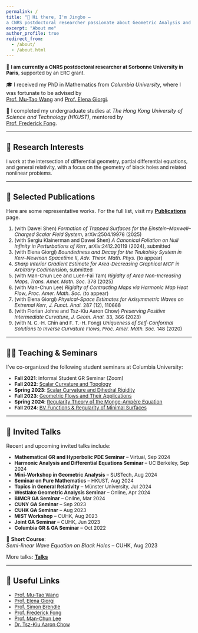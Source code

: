 ```yaml
---
permalink: /
title: "👋 Hi there, I'm Jingbo —  
a CNRS postdoctoral researcher passionate about Geometric Analysis and General Relativity"
excerpt: "About me"
author_profile: true
redirect_from: 
  - /about/
  - /about.html
---
```


<span style="font-size:95%">🗼</span> <span style="font-size:95%"><strong>I am currently a CNRS postdoctoral researcher at Sorbonne University in Paris</strong>, supported by an ERC grant.</span>  

🎓 I received my PhD in Mathematics from <em>Columbia University</em>, where I was fortunate to be advised by  
<a href="http://www.math.columbia.edu/~mtwang/">Prof. Mu-Tao Wang</a> and <a href="http://www.math.columbia.edu/~egiorgi/">Prof. Elena Giorgi</a>.

🏫 I completed my undergraduate studies at <em>The Hong Kong University of Science and Technology (HKUST)</em>, mentored by  
<a href="https://frederickfong.me">Prof. Frederick Fong</a>.

---

## 🧠 Research Interests

<span style="font-size:95%">I work at the intersection of differential geometry, partial differential equations, and general relativity, with a focus on the geometry of black holes and related nonlinear problems.</span>

---

## 📄 Selected Publications

Here are some representative works. For the full list, visit my [<strong>Publications</strong>](https://jingbowanmath.github.io/publications/) page.

<ol style="font-size:95%">
<li>(with Dawei Shen) <em>Formation of Trapped Surfaces for the Einstein–Maxwell–Charged Scalar Field System</em>, arXiv:2504.19976 (2025)</li>
<li>(with Sergiu Klainerman and Dawei Shen) <em>A Canonical Foliation on Null Infinity in Perturbations of Kerr</em>, arXiv:2412.20119 (2024), submitted</li>
<li>(with Elena Giorgi) <em>Boundedness and Decay for the Teukolsky System in Kerr–Newman Spacetime II</em>, <em>Adv. Theor. Math. Phys.</em> (to appear)</li>
<li><em>Sharp Interior Gradient Estimate for Area-Decreasing Graphical MCF in Arbitrary Codimension</em>, submitted</li>
<li>(with Man-Chun Lee and Luen-Fai Tam) <em>Rigidity of Area Non-Increasing Maps</em>, <em>Trans. Amer. Math. Soc.</em> 378 (2025)</li>
<li>(with Man-Chun Lee) <em>Rigidity of Contracting Maps via Harmonic Map Heat Flow</em>, <em>Proc. Amer. Math. Soc.</em> (to appear)</li>
<li>(with Elena Giorgi) <em>Physical-Space Estimates for Axisymmetric Waves on Extremal Kerr</em>, <em>J. Funct. Anal.</em> 287 (12), 110668</li>
<li>(with Florian Johne and Tsz-Kiu Aaron Chow) <em>Preserving Positive Intermediate Curvature</em>, <em>J. Geom. Anal.</em> 33, 366 (2023)</li>
<li>(with N. C.-H. Chin and F. T.-H. Fong) <em>Uniqueness of Self-Conformal Solutions to Inverse Curvature Flows</em>, <em>Proc. Amer. Math. Soc.</em> 148 (2020)</li>
</ol>

---

## 🧑‍🏫 Teaching & Seminars

I've co-organized the following student seminars at Columbia University:

<ul style="font-size:95%">
<li><strong>Fall 2021</strong>: Informal Student GR Seminar (Zoom)</li>
<li><strong>Fall 2022</strong>: <a href="https://math.columbia.edu/~axu/seminars/scalar-curvature-seminar-post/">Scalar Curvature and Topology</a></li>
<li><strong>Spring 2023</strong>: <a href="http://math.columbia.edu/~ypharry/seminar/dihedral-rigidity.html">Scalar Curvature and Dihedral Rigidity</a></li>
<li><strong>Fall 2023</strong>: <a href="http://math.columbia.edu/~ypharry/seminar/mcf">Geometric Flows and Their Applications</a></li>
<li><strong>Spring 2024</strong>: <a href="https://www.math.columbia.edu/~ypharry/seminar/ma">Regularity Theory of the Monge-Ampère Equation</a></li>
<li><strong>Fall 2024</strong>: <a href="https://www.math.columbia.edu/~jingbowan/StudentPDEfall2024">BV Functions & Regularity of Minimal Surfaces</a></li>
</ul>

---

## 🎤 Invited Talks

Recent and upcoming invited talks include:

<ul style="font-size:95%">
<li><strong>Mathematical GR and Hyperbolic PDE Seminar</strong> – Virtual, Sep 2024</li>
<li><strong>Harmonic Analysis and Differential Equations Seminar</strong> – UC Berkeley, Sep 2024</li>
<li><strong>Mini-Workshop in Geometric Analysis</strong> – SUSTech, Aug 2024</li>
<li><strong>Seminar on Pure Mathematics</strong> – HKUST, Aug 2024</li>
<li><strong>Topics in General Relativity</strong> – Münster University, Jul 2024</li>
<li><strong>Westlake Geometric Analysis Seminar</strong> – Online, Apr 2024</li>
<li><strong>BIMCR GA Seminar</strong> – Online, Mar 2024</li>
<li><strong>CUNY GA Seminar</strong> – Sep 2023</li>
<li><strong>CUHK GA Seminar</strong> – Aug 2023</li>
<li><strong>MIST Workshop</strong> – CUHK, Aug 2023</li>
<li><strong>Joint GA Seminar</strong> – CUHK, Jun 2023</li>
<li><strong>Columbia GR & GA Seminar</strong> – Oct 2022</li>
</ul>

📘 **Short Course**:  
<em>Semi-linear Wave Equation on Black Holes</em> – CUHK, Aug 2023

More talks: [<strong>Talks</strong>](https://jingbowanmath.github.io/talks/)

---

## 🔗 Useful Links

<ul style="font-size:95%">
<li><a href="http://www.math.columbia.edu/~mtwang/">Prof. Mu-Tao Wang</a></li>
<li><a href="http://www.math.columbia.edu/~egiorgi/">Prof. Elena Giorgi</a></li>
<li><a href="http://www.columbia.edu/~sab2280/main.html">Prof. Simon Brendle</a></li>
<li><a href="https://frederickfong.me">Prof. Frederick Fong</a></li>
<li><a href="https://sites.google.com/view/mcleemath/home">Prof. Man-Chun Lee</a></li>
<li><a href="https://math.columbia.edu/~achow/">Dr. Tsz-Kiu Aaron Chow</a></li>
</ul>
